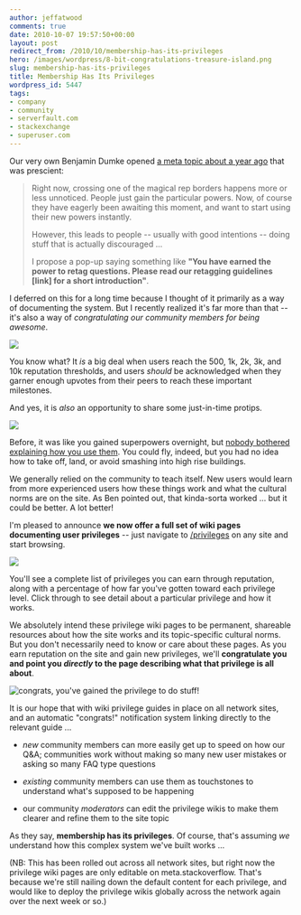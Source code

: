 ```yaml
---
author: jeffatwood
comments: true
date: 2010-10-07 19:57:50+00:00
layout: post
redirect_from: /2010/10/membership-has-its-privileges
hero: /images/wordpress/8-bit-congratulations-treasure-island.png
slug: membership-has-its-privileges
title: Membership Has Its Privileges
wordpress_id: 5447
tags:
- company
- community
- serverfault.com
- stackexchange
- superuser.com
---
```


Our very own Benjamin Dumke opened [a meta topic about a year ago](http://meta.stackoverflow.com/questions/15661/you-have-gained-power-heres-how-to-use-it-kind-of-message) that was prescient:



<blockquote>
Right now, crossing one of the magical rep borders happens more or less unnoticed. People just gain the particular powers. Now, of course they have eagerly been awaiting this moment, and want to start using their new powers instantly.

However, this leads to people -- usually with good intentions -- doing stuff that is actually discouraged ...

I propose a pop-up saying something like **"You have earned the power to retag questions. Please read our retagging guidelines [link] for a short introduction"**.
</blockquote>



I deferred on this for a long time because I thought of it primarily as a way of documenting the system. But I recently realized it's far more than that -- it's also a way of _congratulating our community members for being awesome_.

![](/blog/images/wordpress/8-bit-congratulations-treasure-island.png)

You know what? It _is_ a big deal when users reach the 500, 1k, 2k, 3k, and 10k reputation thresholds, and users _should_ be acknowledged when they garner enough upvotes from their peers to reach these important milestones.

And yes, it is _also_ an opportunity to share some just-in-time protips.

![](/blog/images/wordpress/protip.jpg)


Before, it was like you gained superpowers overnight, but [nobody bothered explaining how you use them](http://www.youtube.com/watch?v=0_ZUSQQdoS4). You could fly, indeed, but you had no idea how to take off, land, or avoid smashing into high rise buildings.

We generally relied on the community to teach itself. New users would learn from more experienced users how these things work and what the cultural norms are on the site. As Ben pointed out, that kinda-sorta worked ... but it could be better. A lot better!

I'm pleased to announce **we now offer a full set of wiki pages documenting user privileges** -- just navigate to [/privileges](http://stackoverflow.com/privileges) on any site and start browsing.

[![](http://blog.stackoverflow.com/wp-content/uploads/privileges-your-reputation.png)](http://stackoverflow.com/privileges)

You'll see a complete list of privileges you can earn through reputation, along with a percentage of how far you've gotten toward each privilege level. Click through to see detail about a particular privilege and how it works.

We absolutely intend these privilege wiki pages to be permanent, shareable resources about how the site works and its topic-specific cultural norms. But you don't necessarily need to know or care about these pages. As you earn reputation on the site and gain new privileges, we'll **congratulate you and point you _directly_ to the page describing what that privilege is all about**.

![congrats, you've gained the privilege to do stuff!](/blog/images/wordpress/privilege-notifications-small.png)

It is our hope that with wiki privilege guides in place on all network sites, and an automatic "congrats!" notification system linking directly to the relevant guide ...





  * _new_ community members can more easily get up to speed on how our Q&A; communities work without making so many new user mistakes or asking so many FAQ type questions


  * _existing_ community members can use them as touchstones to understand what's supposed to be happening


  * our community _moderators_ can edit the privilege wikis to make them clearer and refine them to the site topic



As they say, **membership has its privileges**. Of course, that's assuming _we_ understand how this complex system we've built  works ...

(NB: This has been rolled out across all network sites, but right now the privilege wiki pages are only editable on meta.stackoverflow. That's because we're still nailing down the default content for each privilege, and would like to deploy the privilege wikis globally across the network again over the next week or so.)
